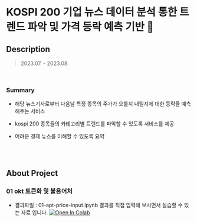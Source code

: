 # KOSPI 200 기업 뉴스 데이터 분석 통한 트렌드 파악 및 가격 등락 예측 기반 📰



## Description

> 2023.07. - 2023.08.


  <br>

### Summary

* 해당 뉴스기사로부터 다음날 특정 종목의 주가가 오를지 내릴지에 대한 등락율 예측해주는 서비스
* kospi 200 종목들의 카테고리별 트렌드를 파악할 수 있도록 서비스를 제공
* 어려운 경제 뉴스를 이해할 수 있도록 요약
  


  

  

  <br>

  <br>

  

## About Project

### 01 okt 토큰화 및 불용어처
* 결과파일 : 01-apt-price-input.ipynb 결과를 직접 입력해 보시면서 실습할 수 있는 자료 입니다. [![Open In Colab](https://colab.research.google.com/assets/colab-badge.svg)](https://bit.ly/open-data-01-apt-price-input)


